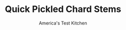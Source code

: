 ---
layout: ../../layouts/MarkdownPostLayout.astro
title: Quick Pickled Chard Stems
author: America's Test Kitchen
pubDate: 2023-03-15
description: "Dont throw away your Swiss Chard stems, pickle them instead."
image_url: https://res.cloudinary.com/hksqkdlah/image/upload/ar_1:1,c_fill,dpr_2.0,f_auto,fl_lossy.progressive.strip_profile,g_faces:auto,q_auto:low,w_344/STP_SwissChardStems_Pickle_015_bweq4g
tags: ["Side Dishes","Vegetables","Condiments"]
calories: 380
protein: 
carbohydrates: 8
fats: 
fiber: 
ingredients: ["Stems from 12 ounces, Swiss chard, ends trimmed and discarded, stems sliced on bias ¼ inch thick (about 1½ cups)","⅓ cup, red wine vinegar","⅓ cup, water","⅓ cup, sugar","4 , sprigs fresh thyme","4 , garlic cloves, smashed and peeled","2 , bay leaves","2 teaspoons, table salt","1 teaspoon, black peppercorns","½ teaspoon, red pepper flakes"]
serves: 10
time: "20 minutes, plus 5 hours cooling"
instructions: ["Combine all ingredients in small saucepan and bring to boil over medium-high heat, stirring to dissolve sugar. Reduce heat to medium and simmer until chard stems are just softened, about 3 minutes. Remove from heat and let cool completely, about 1 hour.","Transfer to airtight container and refrigerate for at least 4 hours before serving. (Pickled chard stems can be refrigerated for up to 1 month.)"]
nutrition: ["149 mg Potassium","20 mg Phosphorus","27 mg Calcium","30 mg Magnesium","138 mg Sodium","12 mg Vitamin C","5 µg Folate (food)","7 g Sugars","282 µg Vitamin K","48 g Water","8 g Carbs","5 µg Folate equivalent (total)","107 µg Vitamin A","38 kcal Energy","6 g Sugars, added","380 calories"]
notes: "Depending on the size of your container, you may have extra pickling brine."
---